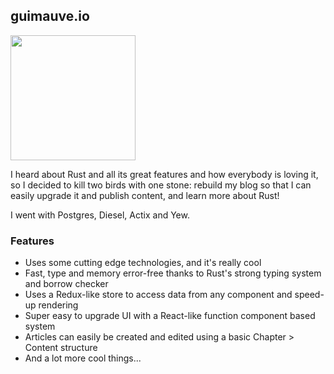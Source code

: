 ## guimauve.io

<img src="https://api.guimauve.io/media/images/projects/da6aa3a5-19b5-4565-8625-e81c128d8ce8.webp" data-canonical-src="https://gyazo.com/eb5c5741b6a9a16c692170a41a49c858.png" width="200" />

I heard about Rust and all its great features and how everybody is loving it, so I decided to kill two birds with one stone: rebuild my blog so that I can easily upgrade it and publish content, and learn more about Rust!

I went with Postgres, Diesel, Actix and Yew.

### Features

- Uses some cutting edge technologies, and it's really cool
- Fast, type and memory error-free thanks to Rust's strong typing system and borrow checker
- Uses a Redux-like store to access data from any component and speed-up rendering
- Super easy to upgrade UI with a React-like function component based system
- Articles can easily be created and edited using a basic Chapter > Content structure
- And a lot more cool things...
